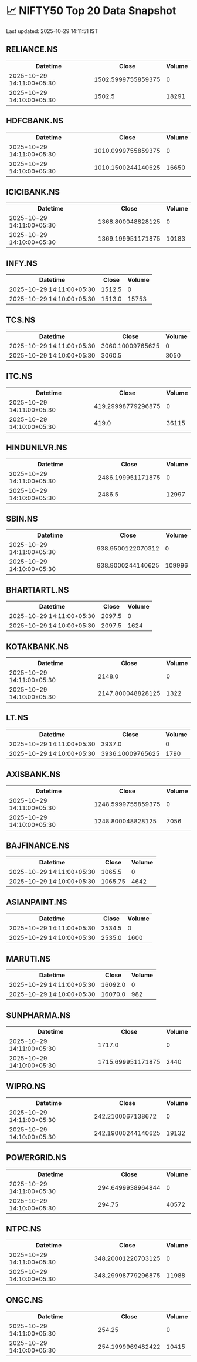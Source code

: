 # 📈 NIFTY50 Top 20 Data Snapshot

Last updated: 2025-10-29 14:11:51 IST

## RELIANCE.NS

<table>
  <tr><th>Datetime</th><th>Close</th><th>Volume</th></tr>
  <tr><td>2025-10-29 14:11:00+05:30</td><td>1502.5999755859375</td><td>0</td></tr>
  <tr><td>2025-10-29 14:10:00+05:30</td><td>1502.5</td><td>18291</td></tr>
</table>

## HDFCBANK.NS

<table>
  <tr><th>Datetime</th><th>Close</th><th>Volume</th></tr>
  <tr><td>2025-10-29 14:11:00+05:30</td><td>1010.0999755859375</td><td>0</td></tr>
  <tr><td>2025-10-29 14:10:00+05:30</td><td>1010.1500244140625</td><td>16650</td></tr>
</table>

## ICICIBANK.NS

<table>
  <tr><th>Datetime</th><th>Close</th><th>Volume</th></tr>
  <tr><td>2025-10-29 14:11:00+05:30</td><td>1368.800048828125</td><td>0</td></tr>
  <tr><td>2025-10-29 14:10:00+05:30</td><td>1369.199951171875</td><td>10183</td></tr>
</table>

## INFY.NS

<table>
  <tr><th>Datetime</th><th>Close</th><th>Volume</th></tr>
  <tr><td>2025-10-29 14:11:00+05:30</td><td>1512.5</td><td>0</td></tr>
  <tr><td>2025-10-29 14:10:00+05:30</td><td>1513.0</td><td>15753</td></tr>
</table>

## TCS.NS

<table>
  <tr><th>Datetime</th><th>Close</th><th>Volume</th></tr>
  <tr><td>2025-10-29 14:11:00+05:30</td><td>3060.10009765625</td><td>0</td></tr>
  <tr><td>2025-10-29 14:10:00+05:30</td><td>3060.5</td><td>3050</td></tr>
</table>

## ITC.NS

<table>
  <tr><th>Datetime</th><th>Close</th><th>Volume</th></tr>
  <tr><td>2025-10-29 14:11:00+05:30</td><td>419.29998779296875</td><td>0</td></tr>
  <tr><td>2025-10-29 14:10:00+05:30</td><td>419.0</td><td>36115</td></tr>
</table>

## HINDUNILVR.NS

<table>
  <tr><th>Datetime</th><th>Close</th><th>Volume</th></tr>
  <tr><td>2025-10-29 14:11:00+05:30</td><td>2486.199951171875</td><td>0</td></tr>
  <tr><td>2025-10-29 14:10:00+05:30</td><td>2486.5</td><td>12997</td></tr>
</table>

## SBIN.NS

<table>
  <tr><th>Datetime</th><th>Close</th><th>Volume</th></tr>
  <tr><td>2025-10-29 14:11:00+05:30</td><td>938.9500122070312</td><td>0</td></tr>
  <tr><td>2025-10-29 14:10:00+05:30</td><td>938.9000244140625</td><td>109996</td></tr>
</table>

## BHARTIARTL.NS

<table>
  <tr><th>Datetime</th><th>Close</th><th>Volume</th></tr>
  <tr><td>2025-10-29 14:11:00+05:30</td><td>2097.5</td><td>0</td></tr>
  <tr><td>2025-10-29 14:10:00+05:30</td><td>2097.5</td><td>1624</td></tr>
</table>

## KOTAKBANK.NS

<table>
  <tr><th>Datetime</th><th>Close</th><th>Volume</th></tr>
  <tr><td>2025-10-29 14:11:00+05:30</td><td>2148.0</td><td>0</td></tr>
  <tr><td>2025-10-29 14:10:00+05:30</td><td>2147.800048828125</td><td>1322</td></tr>
</table>

## LT.NS

<table>
  <tr><th>Datetime</th><th>Close</th><th>Volume</th></tr>
  <tr><td>2025-10-29 14:11:00+05:30</td><td>3937.0</td><td>0</td></tr>
  <tr><td>2025-10-29 14:10:00+05:30</td><td>3936.10009765625</td><td>1790</td></tr>
</table>

## AXISBANK.NS

<table>
  <tr><th>Datetime</th><th>Close</th><th>Volume</th></tr>
  <tr><td>2025-10-29 14:11:00+05:30</td><td>1248.5999755859375</td><td>0</td></tr>
  <tr><td>2025-10-29 14:10:00+05:30</td><td>1248.800048828125</td><td>7056</td></tr>
</table>

## BAJFINANCE.NS

<table>
  <tr><th>Datetime</th><th>Close</th><th>Volume</th></tr>
  <tr><td>2025-10-29 14:11:00+05:30</td><td>1065.5</td><td>0</td></tr>
  <tr><td>2025-10-29 14:10:00+05:30</td><td>1065.75</td><td>4642</td></tr>
</table>

## ASIANPAINT.NS

<table>
  <tr><th>Datetime</th><th>Close</th><th>Volume</th></tr>
  <tr><td>2025-10-29 14:11:00+05:30</td><td>2534.5</td><td>0</td></tr>
  <tr><td>2025-10-29 14:10:00+05:30</td><td>2535.0</td><td>1600</td></tr>
</table>

## MARUTI.NS

<table>
  <tr><th>Datetime</th><th>Close</th><th>Volume</th></tr>
  <tr><td>2025-10-29 14:11:00+05:30</td><td>16092.0</td><td>0</td></tr>
  <tr><td>2025-10-29 14:10:00+05:30</td><td>16070.0</td><td>982</td></tr>
</table>

## SUNPHARMA.NS

<table>
  <tr><th>Datetime</th><th>Close</th><th>Volume</th></tr>
  <tr><td>2025-10-29 14:11:00+05:30</td><td>1717.0</td><td>0</td></tr>
  <tr><td>2025-10-29 14:10:00+05:30</td><td>1715.699951171875</td><td>2440</td></tr>
</table>

## WIPRO.NS

<table>
  <tr><th>Datetime</th><th>Close</th><th>Volume</th></tr>
  <tr><td>2025-10-29 14:11:00+05:30</td><td>242.2100067138672</td><td>0</td></tr>
  <tr><td>2025-10-29 14:10:00+05:30</td><td>242.19000244140625</td><td>19132</td></tr>
</table>

## POWERGRID.NS

<table>
  <tr><th>Datetime</th><th>Close</th><th>Volume</th></tr>
  <tr><td>2025-10-29 14:11:00+05:30</td><td>294.6499938964844</td><td>0</td></tr>
  <tr><td>2025-10-29 14:10:00+05:30</td><td>294.75</td><td>40572</td></tr>
</table>

## NTPC.NS

<table>
  <tr><th>Datetime</th><th>Close</th><th>Volume</th></tr>
  <tr><td>2025-10-29 14:11:00+05:30</td><td>348.20001220703125</td><td>0</td></tr>
  <tr><td>2025-10-29 14:10:00+05:30</td><td>348.29998779296875</td><td>11988</td></tr>
</table>

## ONGC.NS

<table>
  <tr><th>Datetime</th><th>Close</th><th>Volume</th></tr>
  <tr><td>2025-10-29 14:11:00+05:30</td><td>254.25</td><td>0</td></tr>
  <tr><td>2025-10-29 14:10:00+05:30</td><td>254.1999969482422</td><td>10415</td></tr>
</table>

